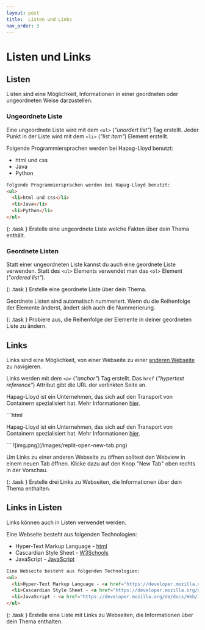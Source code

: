 ```yaml
---
layout: post
title:  Listen und Links
nav_order: 3
---
```


# Listen und Links

## Listen

Listen sind eine Möglichkeit, Informationen in einer geordneten oder ungeordneten Weise darzustellen.

### Ungeordnete Liste

Eine ungeordnete Liste wird mit dem `<ul>` (*"unordert list"*) Tag erstellt. Jeder Punkt in der Liste wird mit dem `<li>` (*"list item"*) Element erstellt.

<div class="code-example">
Folgende Programmiersprachen werden bei Hapag-Lloyd benutzt:
<ul>
  <li>html und css</li>
  <li>Java</li>
  <li>Python</li>
</ul>
</div>

```html
Folgende Programmiersprachen werden bei Hapag-Lloyd benutzt:
<ul>
  <li>html und css</li>
  <li>Java</li>
  <li>Python</li>
</ul>
```

{: .task }
Erstelle eine ungeordnete Liste welche Fakten über dein Thema enthält.

### Geordnete Listen

Statt einer ungeordneten Liste kannst du auch eine geordnete Liste verwenden. Statt des `<ul>` Elements verwendet man das `<ol>` Element (*"ordered list"*). 

{: .task }
Erstelle eine geordnete Liste über dein Thema.

Geordnete Listen sind automatisch nummeriert. Wenn du die Reihenfolge der Elemente änderst, ändert sich auch die Nummerierung.

{: .task }
Probiere aus, die Reihenfolge der Elemente in deiner geordneten Liste zu ändern.

## Links

Links sind eine Möglichkeit, von einer Webseite zu einer [anderen Webseite](https://www.w3schools.com) zu navigieren. 

Links werden mit dem `<a>` (*"anchor"*) Tag erstellt. Das `href` (*"hypertext reference"*) Attribut gibt die URL der verlinkten Seite an.

<div class="code-example py-7">
<p>
Hapag-Lloyd ist ein Unternehmen, das sich auf den Transport von Containern spezialisiert hat. 
Mehr Informationen <a href="https://www.hapag-lloyd.com">hier</a>.
</p>
</div>
```html
<p>
Hapag-Lloyd ist ein Unternehmen, das sich auf den Transport von Containern spezialisiert hat. 
Mehr Informationen <a href="https://www.hapag-lloyd.com">hier</a>.
</p>
```
![img.png](/images/replit-open-new-tab.png)

Um Links zu einer anderen Webseite zu öffnen solltest den Webview in einem neuen Tab öffnen. Klicke dazu auf den Knop "New Tab" oben rechts in der Vorschau.

{: .task }
Erstelle drei Links zu Webseiten, die Informationen über dein Thema enthalten.

## Links in Listen

Links können auch in Listen verwendet werden.

<div class="code-example">
Eine Webseite besteht aus folgenden Technologien:
<ul>
  <li>Hyper-Text Markup Language - <a href="https://developer.mozilla.org/de/docs/Web/HTML">html</a></li>
  <li>Cascardian Style Sheet - <a href="https://developer.mozilla.org/de/docs/Web/CSS">W3Schools</a></li>
  <li>JavaScript - <a href="https://developer.mozilla.org/de/docs/Web/JavaScript">JavaScript</a></li>
</ul>
</div>

```html
Eine Webseite besteht aus folgenden Technologien:
<ul>
  <li>Hyper-Text Markup Language - <a href="https://developer.mozilla.org/de/docs/Web/HTML">html</a></li>
  <li>Cascardian Style Sheet - <a href="https://developer.mozilla.org/de/docs/Web/CSS">W3Schools</a></li>
  <li>JavaScript - <a href="https://developer.mozilla.org/de/docs/Web/JavaScript">JavaScript</a></li>
</ul>
```

{: .task }
Erstelle eine Liste mit Links zu Webseiten, die Informationen über dein Thema enthalten.

